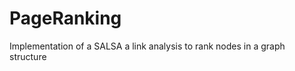 PageRanking
===========

Implementation of a SALSA a link analysis to rank nodes in a graph structure
